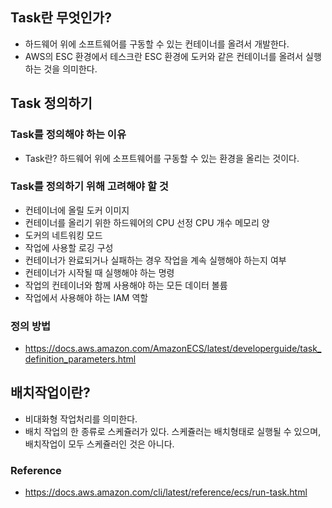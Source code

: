 ## Task란 무엇인가?
- 하드웨어 위에 소프트웨어를 구동할 수 있는 컨테이너를 올려서 개발한다.
- AWS의 ESC 환경에서 테스크란 ESC 환경에 도커와 같은 컨테이너를 올려서 실행하는 것을 의미한다.

## Task 정의하기
### Task를 정의해야 하는 이유
- Task란? 하드웨어 위에 소프트웨어를 구동할 수 있는 환경을 올리는 것이다.

### Task를 정의하기 위해 고려해야 할 것
- 컨테이너에 올릴 도커 이미지
- 컨테이너를 올리기 위한 하드웨어의 CPU 선정 CPU 개수 메모리 양
- 도커의 네트워킹 모드
- 작업에 사용할 로깅 구성
- 컨테이너가 완료되거나 실패하는 경우 작업을 계속 실행해야 하는지 여부
- 컨테이너가 시작될 때 실행해야 하는 명령
- 작업의 컨테이너와 함께 사용해야 하는 모든 데이터 볼륨
- 작업에서 사용해야 하는 IAM 역할

### 정의 방법
- https://docs.aws.amazon.com/AmazonECS/latest/developerguide/task_definition_parameters.html


## 배치작업이란?
- 비대화형 작업처리를 의미한다.
- 배치 작업의 한 종류로 스케쥴러가 있다. 스케쥴러는 배치형태로 실행될 수 있으며, 배치작업이 모두 스케쥴러인 것은 아니다.



### Reference
- https://docs.aws.amazon.com/cli/latest/reference/ecs/run-task.html

